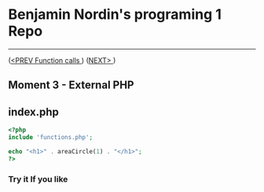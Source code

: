 #  Benjamin Nordin's programing 1 Repo #

***
([<PREV Function calls ](./functionparam.md)) ([NEXT\> ](./functionparam.md))

##  Moment 3 - External PHP  ##


## index.php ##

```php
<?php
include 'functions.php';

echo "<h1>" . areaCircle(1) . "</h1>";
?>
```


### Try it If you like ###
<script src="//repl.it/embed/LmeR/0.js"></script>